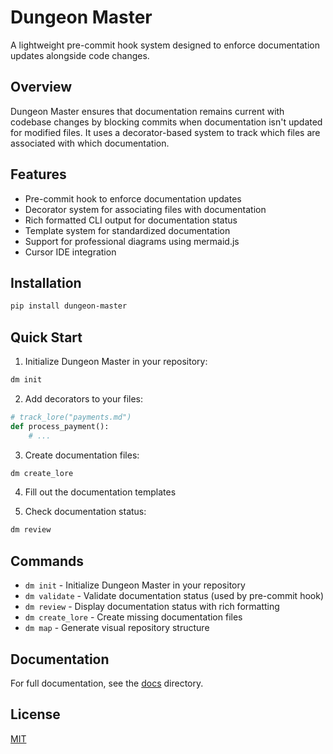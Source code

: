 # Dungeon Master

A lightweight pre-commit hook system designed to enforce documentation updates alongside code changes.

## Overview

Dungeon Master ensures that documentation remains current with codebase changes by blocking commits when documentation isn't updated for modified files. It uses a decorator-based system to track which files are associated with which documentation.

## Features

- Pre-commit hook to enforce documentation updates
- Decorator system for associating files with documentation
- Rich formatted CLI output for documentation status
- Template system for standardized documentation
- Support for professional diagrams using mermaid.js
- Cursor IDE integration

## Installation

```bash
pip install dungeon-master
```

## Quick Start

1. Initialize Dungeon Master in your repository:

```bash
dm init
```

2. Add decorators to your files:

```python
# track_lore("payments.md")
def process_payment():
    # ...
```

3. Create documentation files:

```bash
dm create_lore
```

4. Fill out the documentation templates

5. Check documentation status:

```bash
dm review
```

## Commands

- `dm init` - Initialize Dungeon Master in your repository
- `dm validate` - Validate documentation status (used by pre-commit hook)
- `dm review` - Display documentation status with rich formatting
- `dm create_lore` - Create missing documentation files
- `dm map` - Generate visual repository structure

## Documentation

For full documentation, see the [docs](docs/) directory.

## License

[MIT](LICENSE)
